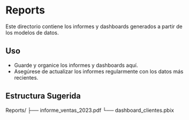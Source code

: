 # Reports

Este directorio contiene los informes y dashboards generados a partir de los modelos de datos.

## Uso

- Guarde y organice los informes y dashboards aquí.
- Asegúrese de actualizar los informes regularmente con los datos más recientes.

## Estructura Sugerida

Reports/
├── informe_ventas_2023.pdf
└── dashboard_clientes.pbix